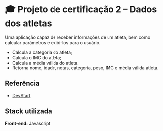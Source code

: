 
# 🎓 Projeto de certificação 2 – Dados dos atletas

Uma aplicação capaz de receber informações de um atleta, bem como calcular parâmetros e exibi-los para o usuário.


* Calcula a categoria do atleta;
* Calcula o IMC do atleta;
* Calcula a média válida do atleta.
* Retorna  nome, idade, notas, categoria, peso, IMC e média válida atleta.

## Referência

 - [DevStart](https://app.devstart.tech/learn/logica-de-programacao/projetos-de-certificacao/projeto-de-certificacao-1-pontuacao-dos-atletas)
 
## Stack utilizada

**Front-end:** Javascript



